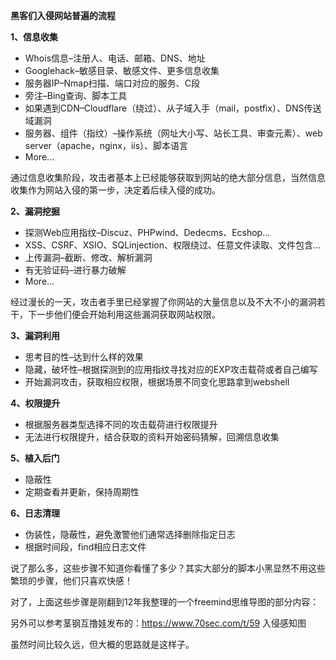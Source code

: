 **黑客们入侵网站普遍的流程**

**1、信息收集**

- Whois信息–注册人、电话、邮箱、DNS、地址
- Googlehack–敏感目录、敏感文件、更多信息收集
- 服务器IP–Nmap扫描、端口对应的服务、C段
- 旁注–Bing查询、脚本工具
- 如果遇到CDN–Cloudflare（绕过）、从子域入手（mail，postfix）、DNS传送域漏洞
- 服务器、组件（指纹）–操作系统（网址大小写、站长工具、审查元素）、web server（apache，nginx，iis）、脚本语言
- More…

通过信息收集阶段，攻击者基本上已经能够获取到网站的绝大部分信息，当然信息收集作为网站入侵的第一步，决定着后续入侵的成功。

**2、漏洞挖掘**

- 探测Web应用指纹–Discuz、PHPwind、Dedecms、Ecshop…
-  XSS、CSRF、XSIO、SQLinjection、权限绕过、任意文件读取、文件包含…
-  上传漏洞–截断、修改、解析漏洞
-  有无验证码–进行暴力破解
- More…

经过漫长的一天，攻击者手里已经掌握了你网站的大量信息以及不大不小的漏洞若干，下一步他们便会开始利用这些漏洞获取网站权限。

**3、漏洞利用**

- 思考目的性–达到什么样的效果
-  隐藏，破坏性–根据探测到的应用指纹寻找对应的EXP攻击载荷或者自己编写
- 开始漏洞攻击，获取相应权限，根据场景不同变化思路拿到webshell

**4、权限提升**

- 根据服务器类型选择不同的攻击载荷进行权限提升
-  无法进行权限提升，结合获取的资料开始密码猜解，回溯信息收集

**5、植入后门**

-  隐蔽性
-  定期查看并更新，保持周期性

**6、日志清理**

-  伪装性，隐蔽性，避免激警他们通常选择删除指定日志
- 根据时间段，find相应日志文件

说了那么多，这些步骤不知道你看懂了多少？其实大部分的脚本小黑显然不用这些繁琐的步骤，他们只喜欢快感！

对了，上面这些步骤是刚翻到12年我整理的一个freemind思维导图的部分内容：

另外可以参考茎钢互撸娃发布的：https://www.70sec.com/t/59 入侵感知图

虽然时间比较久远，但大概的思路就是这样子。